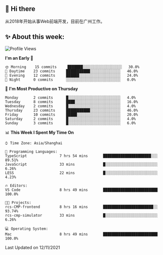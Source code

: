 ## 👋 Hi there

从2018年开始从事Web前端开发，目前在广州工作。

<!--![](https://github-readme-stats.vercel.app/api?username=fxpixels&theme=graywhite&hide_border=true)
![](https://github-readme-stats.vercel.app/api/top-langs/?username=fxpixels&hide_border=true&layout=compact)
-->
<!--
<img src="https://github-readme-stats.vercel.app/api?username=fxpixels&theme=graywhite&hide_border=true" width="500" alt=""/>
<img src="https://github-readme-stats.vercel.app/api/top-langs/?username=fxpixels&hide_border=true&layout=compact" width="300" alt=""/>
-->
## ✨ About this week:
<!--START_SECTION:waka-->
![Profile Views](http://img.shields.io/badge/Profile%20Views-0-blue)

**I'm an Early 🐤** 

```text
🌞 Morning    15 commits     ███████░░░░░░░░░░░░░░░░░░   30.0% 
🌆 Daytime    23 commits     ███████████░░░░░░░░░░░░░░   46.0% 
🌃 Evening    12 commits     ██████░░░░░░░░░░░░░░░░░░░   24.0% 
🌙 Night      0 commits      ░░░░░░░░░░░░░░░░░░░░░░░░░   0.0%

```
📅 **I'm Most Productive on Thursday** 

```text
Monday       2 commits      █░░░░░░░░░░░░░░░░░░░░░░░░   4.0% 
Tuesday      8 commits      ████░░░░░░░░░░░░░░░░░░░░░   16.0% 
Wednesday    2 commits      █░░░░░░░░░░░░░░░░░░░░░░░░   4.0% 
Thursday     23 commits     ███████████░░░░░░░░░░░░░░   46.0% 
Friday       10 commits     █████░░░░░░░░░░░░░░░░░░░░   20.0% 
Saturday     2 commits      █░░░░░░░░░░░░░░░░░░░░░░░░   4.0% 
Sunday       3 commits      █░░░░░░░░░░░░░░░░░░░░░░░░   6.0%

```


📊 **This Week I Spent My Time On** 

```text
⌚︎ Time Zone: Asia/Shanghai

💬 Programming Languages: 
TypeScript               7 hrs 54 mins       ██████████████████████░░░   89.51% 
JavaScript               33 mins             █░░░░░░░░░░░░░░░░░░░░░░░░   6.26% 
LESS                     22 mins             █░░░░░░░░░░░░░░░░░░░░░░░░   4.23%

🔥 Editors: 
VS Code                  8 hrs 49 mins       █████████████████████████   100.0%

🐱‍💻 Projects: 
rcs-CMP-frontend         8 hrs 16 mins       ███████████████████████░░   93.74% 
rcs-cmp-simulator        33 mins             █░░░░░░░░░░░░░░░░░░░░░░░░   6.26%

💻 Operating System: 
Mac                      8 hrs 49 mins       █████████████████████████   100.0%

```


 Last Updated on 12/11/2021
<!--END_SECTION:waka-->

<!-- ![Visitor Badge](https://visitor-badge.laobi.icu/badge?page_id=fxpixels) -->

<!--
**FxPixels/FxPixels** is a ✨ _special_ ✨ repository because its `README.md` (this file) appears on your GitHub profile.

Here are some ideas to get you started:

- 🔭 I’m currently working on ...
- 🌱 I’m currently learning ...
- 👯 I’m looking to collaborate on ...
- 🤔 I’m looking for help with ...
- 💬 Ask me about ...
- 📫 How to reach me: ...
- 😄 Pronouns: ...
- ⚡ Fun fact: ...
-->
